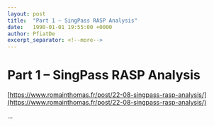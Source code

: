```yaml
---
layout: post
title:  "Part 1 – SingPass RASP Analysis"
date:   1990-01-01 19:55:00 +0000
author: PfiatDe
excerpt_separator: <!--more-->
---
```


# Part 1 – SingPass RASP Analysis
[https://www.romainthomas.fr/post/22-08-singpass-rasp-analysis/](https://www.romainthomas.fr/post/22-08-singpass-rasp-analysis/)

...
<!--more-->
